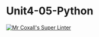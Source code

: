 # Unit4-05-Python
[![Mr Coxall's Super Linter](https://github.com/ICS3U-Programming-NolanS/workflows/Mr%20Coxall's%20Super%20Linter/badge.svg)](https://github.com/ICS3U-Programming-NolanS/actions/)
